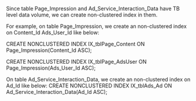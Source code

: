 Since table Page_Impression and Ad_Service_Interaction_Data have TB level data volume, we can create non-clustered index in them.

For example, on table Page_Impression, we create an non-clustered index on Content_Id Ads_User_Id like below:

CREATE NONCLUSTERED INDEX IX_tblPage_Content
ON Page_Impression(Content_Id ASC);

CREATE NONCLUSTERED INDEX IX_tblPage_AdsUser
ON Page_Impression(Ads_User_Id ASC);

On table Ad_Service_Interaction_Data, we create an non-clustered index on Ad_Id like below:
CREATE NONCLUSTERED INDEX IX_tblAds_Ad
ON Ad_Service_Interaction_Data(Ad_Id ASC);
